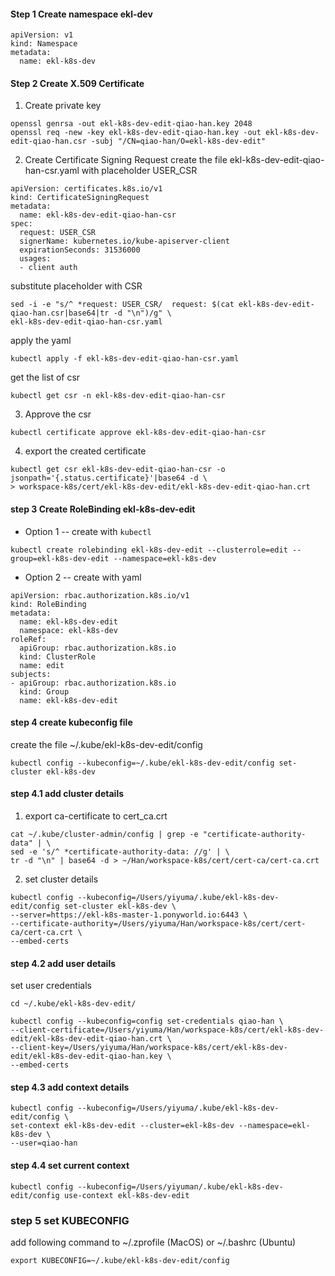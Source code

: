 #### Step 1 Create namespace ekl-dev
```
apiVersion: v1
kind: Namespace
metadata:
  name: ekl-k8s-dev
```

#### Step 2 Create X.509 Certificate 
1. Create private key
```
openssl genrsa -out ekl-k8s-dev-edit-qiao-han.key 2048
openssl req -new -key ekl-k8s-dev-edit-qiao-han.key -out ekl-k8s-dev-edit-qiao-han.csr -subj "/CN=qiao-han/O=ekl-k8s-dev-edit"
```

2. Create Certificate Signing Request
create the file ekl-k8s-dev-edit-qiao-han-csr.yaml with placeholder USER_CSR
```
apiVersion: certificates.k8s.io/v1
kind: CertificateSigningRequest
metadata:
  name: ekl-k8s-dev-edit-qiao-han-csr
spec:
  request: USER_CSR
  signerName: kubernetes.io/kube-apiserver-client
  expirationSeconds: 31536000
  usages:
  - client auth
```

substitute placeholder with CSR
```
sed -i -e "s/^ *request: USER_CSR/  request: $(cat ekl-k8s-dev-edit-qiao-han.csr|base64|tr -d "\n")/g" \
ekl-k8s-dev-edit-qiao-han-csr.yaml
```

apply the yaml
```
kubectl apply -f ekl-k8s-dev-edit-qiao-han-csr.yaml
```

get the list of csr
```
kubectl get csr -n ekl-k8s-dev-edit-qiao-han-csr
```

3. Approve the csr
```
kubectl certificate approve ekl-k8s-dev-edit-qiao-han-csr
```

4. export the created certificate
```
kubectl get csr ekl-k8s-dev-edit-qiao-han-csr -o jsonpath='{.status.certificate}'|base64 -d \
> workspace-k8s/cert/ekl-k8s-dev-edit/ekl-k8s-dev-edit-qiao-han.crt
```

#### step 3 Create RoleBinding ekl-k8s-dev-edit
- Option 1 -- create with `kubectl`
```
kubectl create rolebinding ekl-k8s-dev-edit --clusterrole=edit --group=ekl-k8s-dev-edit --namespace=ekl-k8s-dev
```

- Option 2 -- create with yaml
```
apiVersion: rbac.authorization.k8s.io/v1
kind: RoleBinding
metadata:
  name: ekl-k8s-dev-edit
  namespace: ekl-k8s-dev
roleRef:
  apiGroup: rbac.authorization.k8s.io
  kind: ClusterRole
  name: edit
subjects:
- apiGroup: rbac.authorization.k8s.io
  kind: Group
  name: ekl-k8s-dev-edit
```

#### step 4 create kubeconfig file
create the file ~/.kube/ekl-k8s-dev-edit/config

```
kubectl config --kubeconfig=~/.kube/ekl-k8s-dev-edit/config set-cluster ekl-k8s-dev
```

#### step 4.1 add cluster details
1. export ca-certificate to cert_ca.crt
```
cat ~/.kube/cluster-admin/config | grep -e "certificate-authority-data" | \
sed -e 's/^ *certificate-authority-data: //g' | \
tr -d "\n" | base64 -d > ~/Han/workspace-k8s/cert/cert-ca/cert-ca.crt
```

2. set cluster details
```
kubectl config --kubeconfig=/Users/yiyuma/.kube/ekl-k8s-dev-edit/config set-cluster ekl-k8s-dev \
--server=https://ekl-k8s-master-1.ponyworld.io:6443 \
--certificate-authority=/Users/yiyuma/Han/workspace-k8s/cert/cert-ca/cert-ca.crt \
--embed-certs
```

#### step 4.2 add user details
set user credentials
```
cd ~/.kube/ekl-k8s-dev-edit/

kubectl config --kubeconfig=config set-credentials qiao-han \
--client-certificate=/Users/yiyuma/Han/workspace-k8s/cert/ekl-k8s-dev-edit/ekl-k8s-dev-edit-qiao-han.crt \
--client-key=/Users/yiyuma/Han/workspace-k8s/cert/ekl-k8s-dev-edit/ekl-k8s-dev-edit-qiao-han.key \
--embed-certs
```

#### step 4.3 add context details
```
kubectl config --kubeconfig=/Users/yiyuma/.kube/ekl-k8s-dev-edit/config \
set-context ekl-k8s-dev-edit --cluster=ekl-k8s-dev --namespace=ekl-k8s-dev \
--user=qiao-han
```

#### step 4.4 set current context
```
kubectl config --kubeconfig=/Users/yiyuman/.kube/ekl-k8s-dev-edit/config use-context ekl-k8s-dev-edit
```

### step 5 set KUBECONFIG
add following command to ~/.zprofile (MacOS) or ~/.bashrc (Ubuntu)
```
export KUBECONFIG=~/.kube/ekl-k8s-dev-edit/config
```